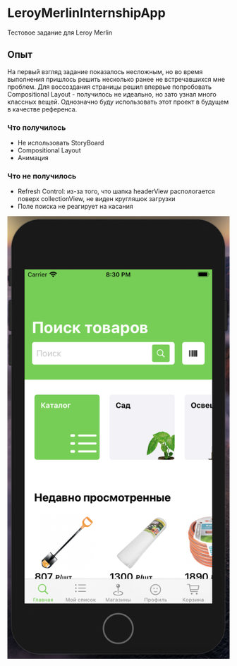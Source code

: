 # LeroyMerlinInternshipApp
Тестовое задание для Leroy Merlin

## Опыт
На первый взгляд задание показалось несложным, но во время выполнения пришлось решить несколько ранее не встречавшихся мне проблем. Для воссоздания страницы решил впервые попробовать Compositional Layout - получилось не идеально, но зато узнал много классных вещей. Однозначно буду использовать этот проект в будущем в качестве референса.

### Что получилось

- Не использовать StoryBoard 
- Compositional Layout
- Анимация

### Что не получилось
- Refresh Control: из-за того, что шапка headerView распологается поверх collectionView, не виден кругляшок загрузки
- Поле поиска не реагирует на касания

![alt text](https://github.com/ChernakovEgor/LeroyMerlinInternshipApp/blob/main/screenshot.png)
